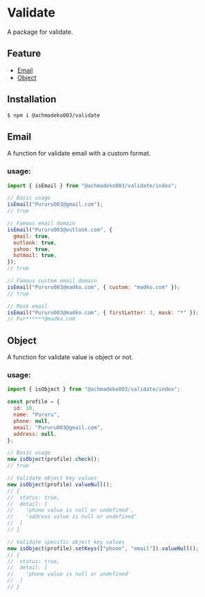 ﻿# Validate

A package for validate.

## Feature

- [Email](#email)
- [Object](#object)

## Installation

```bash
$ npm i @achmadeko003/validate
```

## Email

A function for validate email with a custom format.

### usage:

```js
import { isEmail } from "@achmadeko003/validate/index";

// Basic usage
isEmail("Pururu003@gmail.com");
// true

// Famous email domain
isEmail("Pururu003@outlook.com", {
  gmail: true,
  outlook: true,
  yahoo: true,
  hotmail: true,
});
// true

// Famous custom email domain
isEmail("Pururu003@madko.com", { custom: "madko.com" });
// true

// Mask email
isEmail("Pururu003@madko.com", { firstLetter: 3, mask: "*" });
// Pur******@madko.com
```

## Object

A function for validate value is object or not.

### usage:

```js
import { isObject } from "@achmadeko003/validate/index";

const profile = {
  id: 10,
  name: "Pururu",
  phone: null,
  email: "Pururu003@gmail.com",
  address: null,
};

// Basic usage
new isObject(profile).check();
// true

// Validate object key values
new isObject(profile).valueNull();
// {
//  status: true,
//  detail: [
//    'phone value is null or undefined',
//    'address value is null or undefined'
//  ]
// }

// Validate specific object key values
new isObject(profile).setKeys(["phone", "email"]).valueNull();
// {
//  status: true,
//  detail: [
//    'phone value is null or undefined'
//  ]
// }
```
